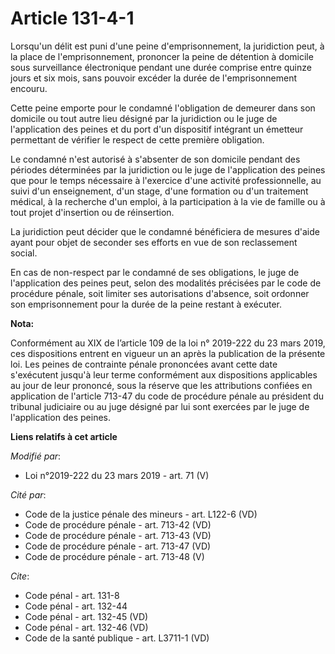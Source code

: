 # Article 131-4-1

Lorsqu'un délit est puni d'une peine d'emprisonnement, la juridiction peut, à la place de l'emprisonnement, prononcer la
peine de détention à domicile sous surveillance électronique pendant une durée comprise entre quinze jours et six mois, sans
pouvoir excéder la durée de l'emprisonnement encouru.

Cette peine emporte pour le condamné l'obligation de demeurer dans son domicile ou tout autre lieu désigné par la juridiction
ou le juge de l'application des peines et du port d'un dispositif intégrant un émetteur permettant de vérifier le respect de
cette première obligation.

Le condamné n'est autorisé à s'absenter de son domicile pendant des périodes déterminées par la juridiction ou le juge de
l'application des peines que pour le temps nécessaire à l'exercice d'une activité professionnelle, au suivi d'un
enseignement, d'un stage, d'une formation ou d'un traitement médical, à la recherche d'un emploi, à la participation à la vie
de famille ou à tout projet d'insertion ou de réinsertion.

La juridiction peut décider que le condamné bénéficiera de mesures d'aide ayant pour objet de seconder ses efforts en vue de
son reclassement social.

En cas de non-respect par le condamné de ses obligations, le juge de l'application des peines peut, selon des modalités
précisées par le code de procédure pénale, soit limiter ses autorisations d'absence, soit ordonner son emprisonnement pour la
durée de la peine restant à exécuter.

**Nota:**

Conformément au XIX de l’article 109 de la loi n° 2019-222 du 23 mars 2019, ces dispositions entrent en vigueur un an après
la publication de la présente loi. Les peines de contrainte pénale prononcées avant cette date s'exécutent jusqu'à leur terme
conformément aux dispositions applicables au jour de leur prononcé, sous la réserve que les attributions confiées en
application de l'article 713-47 du code de procédure pénale au président du tribunal judiciaire ou au juge désigné par lui
sont exercées par le juge de l'application des peines.

**Liens relatifs à cet article**

_Modifié par_:

  - Loi n°2019-222 du 23 mars 2019 - art. 71 (V)

_Cité par_:

  - Code de la justice pénale des mineurs - art. L122-6 (VD)
  - Code de procédure pénale - art. 713-42 (VD)
  - Code de procédure pénale - art. 713-43 (VD)
  - Code de procédure pénale - art. 713-47 (VD)
  - Code de procédure pénale - art. 713-48 (V)

_Cite_:

  - Code pénal - art. 131-8
  - Code pénal - art. 132-44
  - Code pénal - art. 132-45 (VD)
  - Code pénal - art. 132-46 (VD)
  - Code de la santé publique - art. L3711-1 (VD)
